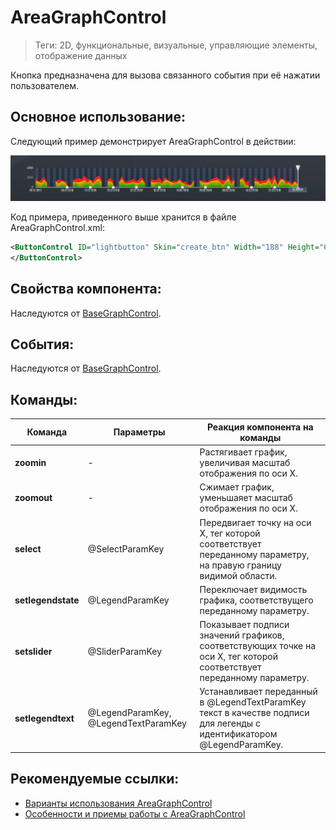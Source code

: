 # AreaGraphControl
> Теги: 2D, функциональные, визуальные, управляющие элементы, отображение данных

Кнопка предназначена для вызова связанного события при её нажатии пользователем.

## Основное использование:

Следующий пример демонстрирует AreaGraphControl в действии:

![AreaGraphControl](.screenshots/AreaGraphControl.png)

Код примера, приведенного выше хранится в файле AreaGraphControl.xml: 

```xml
<ButtonControl ID="lightbutton" Skin="create_btn" Width="188" Height="68" Visible="true">
</ButtonControl>
```

## Свойства компонента:

Наследуются от [BaseGraphControl](../BaseGraphControl/README.md).



## События:

Наследуются от [BaseGraphControl](../BaseGraphControl/README.md).

## Команды:

| **Команда**        | **Параметры**                        | **Реакция компонента на команды**        |
| ------------------ | ------------------------------------ | ---------------------------------------- |
| **zoomin**         | -                                    | Растягивает график, увеличивая масштаб отображения по оси X. |
| **zoomout**        | -                                    | Сжимает график, уменьшаяет масштаб отображения по оси X. |
| **select**         | @SelectParamKey                      | Передвигает точку на оси X, тег которой соответствует переданному параметру, на правую границу видимой области. |
| **setlegendstate** | @LegendParamKey                      | Переключает видимость графика, соответствущего переданному параметру. |
| **setslider**      | @SliderParamKey                      | Показывает подписи значений графиков, соответствующих точке на оси X, тег которой соответствует переданному параметру. |
| **setlegendtext**  | @LegendParamKey, @LegendTextParamKey | Устанавливает переданный в @LegendTextParamKey текст в качестве подписи для легенды с идентификатором @LegendParamKey. |

## Рекомендуемые ссылки:

* [Варианты использования AreaGraphControl](.presentations/README.md)
* [Особенности и приемы работы с AreaGraphControl](README_hints.md)



